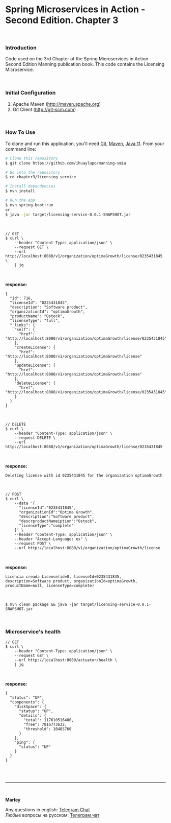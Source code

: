 # Spring Microservices in Action - Second Edition. Chapter 3

<br/>

###  Introduction

Code used on the 3rd Chapter of the Spring Microservices in Action - Second Edition Manning publication book. This code contains the Licensing Microservice.

<br/>

###  Initial Configuration

1.	Apache Maven (http://maven.apache.org)
2.	Git Client (http://git-scm.com)

<br/>

### How To Use

To clone and run this application, you'll need [Git](https://git-scm.com), [Maven](https://maven.apache.org/), [Java 11](https://www.oracle.com/technetwork/java/javase/downloads/jdk11-downloads-5066655.html). From your command line:


```bash
# Clone this repository
$ git clone https://github.com/ihuaylupo/manning-smia

# Go into the repository
$ cd chapter3/licensing-service

# Install dependencies
$ mvn install

# Run the app
$ mvn spring-boot:run
or 
$ java -jar target/licensing-service-0.0.1-SNAPSHOT.jar
```

<br/>

```
// GET
$ curl \
    --header "Content-Type: application/json" \
    --request GET \
    --url http://localhost:8080/v1/organization/optimaGrowth/license/0235431845 \
    | jq
```

<br/>

**response:**

```
{
  "id": 716,
  "licenseId": "0235431845",
  "description": "Software product",
  "organizationId": "optimaGrowth",
  "productName": "Ostock",
  "licenseType": "full",
  "_links": {
    "self": {
      "href": "http://localhost:8080/v1/organization/optimaGrowth/license/0235431845"
    },
    "createLicense": {
      "href": "http://localhost:8080/v1/organization/optimaGrowth/license"
    },
    "updateLicense": {
      "href": "http://localhost:8080/v1/organization/optimaGrowth/license"
    },
    "deleteLicense": {
      "href": "http://localhost:8080/v1/organization/optimaGrowth/license/0235431845"
    }
  }
}

```

<br/>

```
// DELETE
$ curl \
    --header "Content-Type: application/json" \
    --request DELETE \
    --url http://localhost:8080/v1/organization/optimaGrowth/license/0235431845
```


<br/>

**response:**


```
Deleting license with id 0235431845 for the organization optimaGrowth
```


<br/>

```
// POST
$ curl \
    --data '{
      "licenseId":"0235431845",
      "organizationId":"Optima Growth",
      "description":"Software product",
      "descrproductNameiption":"Ostock",
      "licenseType":"complete"
    }' \
    --header "Content-Type: application/json" \
    --header "Accept-Language: es" \
    --request POST \
    --url http://localhost:8080/v1/organization/optimaGrowth/license
```

<br/>

**response:**


```
Licencia creada License(id=0, licenseId=0235431845, description=Software product, organizationId=optimaGrowth, productName=null, licenseType=complete)
```

<br/>


```
$ mvn clean package && java -jar target/licensing-service-0.0.1-SNAPSHOT.jar
```


<br/>

### Microservice's health

```
// GET
$ curl \
    --header "Content-Type: application/json" \
    --request GET \
    --url http://localhost:8080/actuator/health \
    | jq
```


<br/>

**response:**


```
{
  "status": "UP",
  "components": {
    "diskSpace": {
      "status": "UP",
      "details": {
        "total": 117610516480,
        "free": 7816773632,
        "threshold": 10485760
      }
    },
    "ping": {
      "status": "UP"
    }
  }
}
```

<br/><br/>

---

<br/>

**Marley**

Any questions in english: <a href="https://javadev.org/chat/">Telegram Chat</a>  
Любые вопросы на русском: <a href="https://javadev.ru/chat/">Телеграм чат</a>
